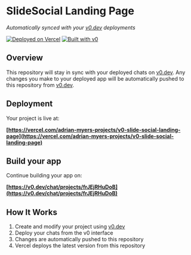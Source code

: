 # SlideSocial Landing Page

*Automatically synced with your [v0.dev](https://v0.dev) deployments*

[![Deployed on Vercel](https://img.shields.io/badge/Deployed%20on-Vercel-black?style=for-the-badge&logo=vercel)](https://vercel.com/adrian-myers-projects/v0-slide-social-landing-page)
[![Built with v0](https://img.shields.io/badge/Built%20with-v0.dev-black?style=for-the-badge)](https://v0.dev/chat/projects/frJEjRHuDoB)

## Overview

This repository will stay in sync with your deployed chats on [v0.dev](https://v0.dev).
Any changes you make to your deployed app will be automatically pushed to this repository from [v0.dev](https://v0.dev).

## Deployment

Your project is live at:

**[https://vercel.com/adrian-myers-projects/v0-slide-social-landing-page](https://vercel.com/adrian-myers-projects/v0-slide-social-landing-page)**

## Build your app

Continue building your app on:

**[https://v0.dev/chat/projects/frJEjRHuDoB](https://v0.dev/chat/projects/frJEjRHuDoB)**

## How It Works

1. Create and modify your project using [v0.dev](https://v0.dev)
2. Deploy your chats from the v0 interface
3. Changes are automatically pushed to this repository
4. Vercel deploys the latest version from this repository
